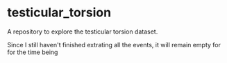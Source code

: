 # testicular_torsion
A repository to explore the testicular torsion dataset.

Since I still haven't finished extrating all the events, it will remain empty for
for the time being
